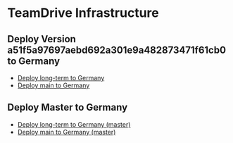 # TeamDrive Infrastructure

## Deploy Version a51f5a97697aebd692a301e9a482873471f61cb0 to Germany

- <a href="https://portal.microsoftazure.de/#create/Microsoft.Template/uri/https%3A%2F%2Fraw.githubusercontent.com%2Fchgeuer%2Ftd%2Fa51f5a97697aebd692a301e9a482873471f61cb0%2FARM%2Flongterm.json" target="_blank">Deploy long-term to Germany</a>
- <a href="https://portal.microsoftazure.de/#create/Microsoft.Template/uri/https%3A%2F%2Fraw.githubusercontent.com%2Fchgeuer%2Ftd%2Fa51f5a97697aebd692a301e9a482873471f61cb0%2FARM%2Fazuredeploy.json" target="_blank">Deploy main to Germany</a>

## Deploy Master to Germany

- <a href="https://portal.microsoftazure.de/#create/Microsoft.Template/uri/https%3A%2F%2Fraw.githubusercontent.com%2Fchgeuer%2Ftd%2Fmaster%2FARM%2Flongterm.json" target="_blank">Deploy long-term to Germany (master)</a>
- <a href="https://portal.microsoftazure.de/#create/Microsoft.Template/uri/https%3A%2F%2Fraw.githubusercontent.com%2Fchgeuer%2Ftd%2Fmaster%2FARM%2Fazuredeploy.json" target="_blank">Deploy main to Germany (master)</a>

